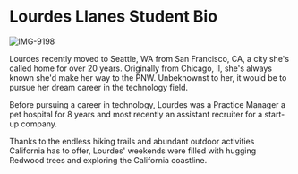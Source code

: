 
<html lang="en">
<meta charset="utf-8">

    
<body>
    
<h1>Lourdes Llanes Student Bio</h1>

<img src="https://i.ibb.co/wdTLSgS/IMG-9198.jpg" alt="IMG-9198" border="0"></a>
    
    
<p>Lourdes recently moved to Seattle, WA from San Francisco, CA, a city she's called home for over 20 years. Originally from Chicago, Il, she's always known she'd make her way to the PNW. Unbeknownst to her, it would be to pursue her dream career in the technology field.
</p>
    
<p>Before pursuing a career in technology, Lourdes was a Practice Manager a pet hospital for 8 years and most recently an assistant recruiter for a start-up company.
</p>
     
<p>Thanks to the endless hiking trails and abundant outdoor activities California has to offer, Lourdes' weekends were filled with hugging Redwood trees and exploring the California coastline.</p>
    

    
</body>
